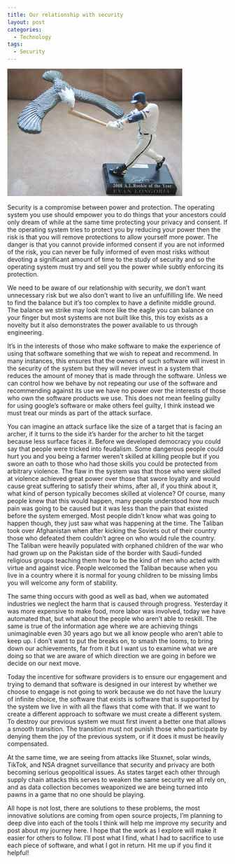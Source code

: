 ```yaml
---
title: Our relationship with security
layout: post
categories:
  - Technology
tags:
  - Security
---
```


![](/assets/images/2021/04/04/our-relationship-with-computer-security/balancingEagle.jpg "Our Balancing Eagle by ClaraDon is licensed under CC BY-NC-ND 2.0")

Security is a compromise between power and protection. The operating system you use should empower you to do things that your ancestors could only dream of while at the same time protecting your privacy and consent. If the operating system tries to protect you by reducing your power then the risk is that you will remove protections to allow yourself more power. The danger is that you cannot provide informed consent if you are not informed of the risk, you can never be fully informed of even most risks without devoting a significant amount of time to the study of security and so the operating system must try and sell you the power while subtly enforcing its protection.<!-- more -->

We need to be aware of our relationship with security, we don’t want unnecessary risk but we also don’t want to live an unfulfilling life. We need to find the balance but it’s too complex to have a definite middle ground. The balance we strike may look more like the eagle you can balance on your finger but most systems are not built like this, this toy exists as a novelty but it also demonstrates the power available to us through engineering.

It’s in the interests of those who make software to make the experience of using that software something that we wish to repeat and recommend. In many instances, this ensures that the owners of such software will invest in the security of the system but they will never invest in a system that reduces the amount of money that is made through the software. Unless we can control how we behave by not repeating our use of the software and recommending against its use we have no power over the interests of those who own the software products we use. This does not mean feeling guilty for using google’s software or make others feel guilty, I think instead we must treat our minds as part of the attack surface.

You can imagine an attack surface like the size of a target that is facing an archer, if it turns to the side it’s harder for the archer to hit the target because less surface faces it. Before we developed democracy you could say that people were tricked into feudalism. Some dangerous people could hurt you and you being a farmer weren’t skilled at killing people but if you swore an oath to those who had those skills you could be protected from arbitrary violence. The flaw in the system was that those who were skilled at violence achieved great power over those that swore loyalty and would cause great suffering to satisfy their whims, after all, if you think about it, what kind of person typically becomes skilled at violence? Of course, many people knew that this would happen, many people understood how much pain was going to be caused but it was less than the pain that existed before the system emerged. Most people didn’t know what was going to happen though, they just saw what was happening at the time. The Taliban took over Afghanistan when after kicking the Soviets out of their country those who defeated them couldn’t agree on who would rule the country. The Taliban were heavily populated with orphaned children of the war who had grown up on the Pakistan side of the border with Saudi-funded religious groups teaching them how to be the kind of men who acted with virtue and against vice. People welcomed the Taliban because when you live in a country where it is normal for young children to be missing limbs you will welcome any form of stability.

The same thing occurs with good as well as bad, when we automated industries we neglect the harm that is caused through progress. Yesterday it was more expensive to make food, more labor was involved, today we have automated that, but what about the people who aren’t able to reskill. The same is true of the information age where we are achieving things unimaginable even 30 years ago but we all know people who aren’t able to keep up. I don’t want to put the breaks on, to smash the looms, to bring down our achievements, far from it but I want us to examine what we are doing so that we are aware of which direction we are going in before we decide on our next move.

Today the incentive for software providers is to ensure our engagement and trying to demand that software is designed in our interest by whether we choose to engage is not going to work because we do not have the luxury of infinite choice, the software that exists is software that is supported by the system we live in with all the flaws that come with that. If we want to create a different approach to software we must create a different system. To destroy our previous system we must first invent a better one that allows a smooth transition. The transition must not punish those who participate by denying them the joy of the previous system, or if it does it must be heavily compensated.

At the same time, we are seeing from attacks like Stuxnet, solar winds, TikTok, and NSA dragnet surveillance that security and privacy are both becoming serious geopolitical issues. As states target each other through supply chain attacks this serves to weaken the same security we all rely on, and as data collection becomes weaponized we are being turned into pawns in a game that no one should be playing.

All hope is not lost, there are solutions to these problems, the most innovative solutions are coming from open source projects, I’m planning to deep dive into each of the tools I think will help me improve my security and post about my journey here. I hope that the work as I explore will make it easier for others to follow. I’ll post what I find, what I had to sacrifice to use each piece of software, and what I got in return. Hit me up if you find it helpful!